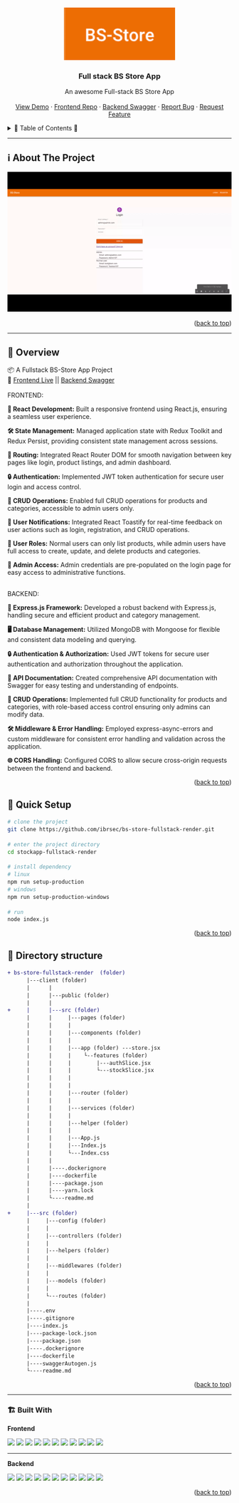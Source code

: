 <a name="readme-top"></a>
 
  
<!-- PROJECT LOGO -->
<br />
<div align="center">
   
  <a href="https://bs-store-fullstack-render.onrender.com/api-doc/">
    <img src="./client/public/logo.png" alt="Logo" width="250"   >
  </a>

  <h3 align="center">Full stack BS Store App</h3>

  <p align="center">
    An awesome Full-stack BS Store App
    <!-- <a href="https://github.com/ibrsec/stock-app"><strong>Explore the docs »</strong></a> -->
    <br />
    <br />
    <a href="https://bs-store-fullstack-render.onrender.com/">View Demo</a>
    ·
    <a href="https://github.com/ibrsec/bs-store-fullstack-render/tree/main/client">Frontend Repo</a>
    ·
    <a href="https://bs-store-fullstack-render.onrender.com/api/v1/api-doc/">Backend Swagger</a>
    <!-- ·
    <a href="https://bs-store-fullstack-render.onrender.com/api/v1/documents/redoc">Backend Redoc</a> -->
    ·
    <a href="https://github.com/ibrsec/bs-store-fullstack-render/issues">Report Bug</a>
    ·
    <a href="https://github.com/ibrsec/bs-store-fullstack-render/issues">Request Feature</a>
  </p>
</div>



<!-- TABLE OF CONTENTS -->
<details>
  <summary>📎 Table of Contents 📎 </summary>
  <ol>
    <li><a href="#about-the-project">About The Project</a></li>
     <!-- <li><a href="#figma">Figma</a></li> -->
     <li><a href="#overview">Overview</a></li>
     <li><a href="#quick-setup">Quick Setup</a></li>
     <li><a href="#directory-structure">Directory structure</a></li>
     <li><a href="#built-with">Built With</a></li>
    <!-- <li>
      <a href="#getting-started">Getting Started</a>
      <ul>
        <li><a href="#prerequisites">Prerequisites</a></li>
        <li><a href="#installation">Installation</a></li>
      </ul>
    </li>
    <li><a href="#usage">Usage</a></li>
    <li><a href="#roadmap">Roadmap</a></li>
    <li><a href="#contributing">Contributing</a></li>
    <li><a href="#license">License</a></li>
    <li><a href="#contact">Contact</a></li>
    <li><a href="#acknowledgments">Acknowledgments</a></li> -->

    
  </ol>
</details>





---

<!-- ABOUT THE PROJECT -->
<a name="about-the-project"></a>
## ℹ️ About The Project

[![bs-store-app](./client/public/project.gif)](https://bs-store-fullstack-render.onrender.com/)
<!-- ---
<b>ERD:</b>
[![stock-app-erd](./erdStockAPI.png)](https://bs-store-fullstack-render.onrender.com/) -->




<p align="right">(<a href="#readme-top">back to top</a>)</p>


---

<!-- ## Figma 

<a href="https://www.figma.com/file/ePyCHKsx2ODB32uLgyUEEd/bootstrap-home-page?type=design&node-id=0%3A1&mode=design&t=edDzadCB9Ev5FS1a-1">Figma Link</a>  

  <p align="right">(<a href="#readme-top">back to top</a>)</p>




--- -->
<a name="overview"></a>
## 👀 Overview

📦 A Fullstack BS-Store App Project</br>
🏀 [Frontend Live](https://bs-store-fullstack-render.onrender.com/) || [Backend Swagger](https://bs-store-fullstack-render.onrender.com/api-doc/) </br></br>
FRONTEND:

<b>🎯 React Development:</b> Built a responsive frontend using React.js, ensuring a seamless user experience.</br>

<b>🛠 State Management:</b> Managed application state with Redux Toolkit and Redux Persist, providing consistent state management across sessions.</br>

<b>🚀 Routing:</b> Integrated React Router DOM for smooth navigation between key pages like login, product listings, and admin dashboard.</br>

<b>🔒 Authentication:</b> Implemented JWT token authentication for secure user login and access control.</br>

<b>🔩 CRUD Operations:</b> Enabled full CRUD operations for products and categories, accessible to admin users only.</br>

<b>🔔 User Notifications:</b> Integrated React Toastify for real-time feedback on user actions such as login, registration, and CRUD operations.</br>

<b>💪 User Roles:</b> Normal users can only list products, while admin users have full access to create, update, and delete products and categories.</br>

<b>🌱 Admin Access:</b> Admin credentials are pre-populated on the login page for easy access to administrative functions.</br></br>

BACKEND:

<b>🎯 Express.js Framework:</b> Developed a robust backend with Express.js, handling secure and efficient product and category management.</br>

<b>🖥 Database Management:</b> Utilized MongoDB with Mongoose for flexible and consistent data modeling and querying.</br>

<b>🔒 Authentication & Authorization:</b> Used JWT tokens for secure user authentication and authorization throughout the application.</br>

<b>📄 API Documentation:</b> Created comprehensive API documentation with Swagger for easy testing and understanding of endpoints.</br>

<b>🔩 CRUD Operations:</b> Implemented full CRUD functionality for products and categories, with role-based access control ensuring only admins can modify data.</br>

<b>🛠 Middleware & Error Handling:</b> Employed express-async-errors and custom middleware for consistent error handling and validation across the application.</br>

<b>🌐 CORS Handling:</b> Configured CORS to allow secure cross-origin requests between the frontend and backend.</br>


<p align="right">(<a href="#readme-top">back to top</a>)</p>


<a name="quick-setup"></a>
## 🛫 Quick Setup

```sh
# clone the project
git clone https://github.com/ibrsec/bs-store-fullstack-render.git

# enter the project directory
cd stockapp-fullstack-render

# install dependency
# linux
npm run setup-production
# windows
npm run setup-production-windows

# run
node index.js

```

<p align="right">(<a href="#readme-top">back to top</a>)</p>


<!-- ## 🐞 Debug

![stock-app.gif](/stock-app.gif) -->








<a name="directory-structure"></a>
## 📂 Directory structure 

```diff
+ bs-store-fullstack-render  (folder)  
      |---client (folder)   
      |      |          
      |      |---public (folder) 
      |      |                
+     |      |---src (folder) 
      |      |     |---pages (folder)       
      |      |     |           
      |      |     |---components (folder) 
      |      |     |    
      |      |     |---app (folder) ---store.jsx      
      |      |     |    └--features (folder)       
      |      |     |        |---authSlice.jsx  
      |      |     |        └---stockSlice.jsx       
      |      |     |          
      |      |     |          
      |      |     |---router (folder)         
      |      |     |          
      |      |     |---services (folder)              
      |      |     |          
      |      |     |---helper (folder)          
      |      |     |          
      |      |     |---App.js 
      |      |     |---Index.js
      |      |     └---Index.css
      |      |      
      |      |----.dockerignore
      |      |----dockerfile
      |      |----package.json
      |      |----yarn.lock 
      |      └----readme.md 
      |      
+     |---src (folder) 
      |     |---config (folder)       
      |     |           
      |     |---controllers (folder)  
      |     |    
      |     |---helpers (folder)      
      |     |          
      |     |---middlewares (folder)      
      |     |          
      |     |---models (folder)           
      |     |          
      |     └---routes (folder)  
      |      
      |----.env
      |----.gitignore
      |----index.js
      |----package-lock.json
      |----package.json
      |----.dockerignore
      |----dockerfile
      |----swaggerAutogen.js
      └----readme.md 
```

<p align="right">(<a href="#readme-top">back to top</a>)</p>

---

<a name="built-with"></a>
### 🏗️ Built With
<b>Frontend</b>
 
<!-- https://dev.to/envoy_/150-badges-for-github-pnk  search skills-->


<!-- https://dev.to/envoy_/150-badges-for-github-pnk  search skills-->

 <img src="https://img.shields.io/badge/HTML-239120?style=for-the-badge&logo=html5&logoColor=white">
 <img src="https://img.shields.io/badge/CSS-239120?&style=for-the-badge&logo=css3&logoColor=white&color=red"> 
 <img src="https://img.shields.io/badge/JavaScript-F7DF1E?style=for-the-badge&logo=javascript&logoColor=black"> 
 <!-- <img src="https://img.shields.io/badge/Bootstrap-563D7C?style=for-the-badge&logo=bootstrap&logoColor=white">  -->
 <!-- <img src="https://img.shields.io/badge/Sass-CC6699?style=for-the-badge&logo=sass&logoColor=white">  -->
 <!-- <img src="https://img.shields.io/badge/Vite-AB4BFE?style=for-the-badge&logo=vite&logoColor=FFC920">  -->
 <img src="https://img.shields.io/badge/React-20232A?style=for-the-badge&logo=react&logoColor=61DAFB"> 
 <!-- <img src="https://img.shields.io/badge/Next-20232A?style=for-the-badge&logo=next&logoColor=61DAFB">  -->
 <img src="https://img.shields.io/badge/React_Router-CA4245?style=for-the-badge&logo=react-router&logoColor=white"> 
 <!-- <img src="https://img.shields.io/badge/App-Router-CA4245?style=for-the-badge&logo=app-router&logoColor=white">  -->

  <img src="https://img.shields.io/badge/Redux-593D88?style=for-the-badge&logo=redux&logoColor=white">  
 <img src="https://img.shields.io/badge/Redux Toolkit-593D88?style=for-the-badge&logo=redux&logoColor=white"> 
 <img src="https://img.shields.io/badge/Redux--Persist -593D88?style=for-the-badge&logo=redux&logoColor=white"> 
 <!-- <img src="https://img.shields.io/badge/Context API-593D88?style=for-the-badge&logo=context&logoColor=white">  -->


 <img src="https://img.shields.io/badge/Axios-593D88?style=for-the-badge&logo=axios&logoColor=white"> 

 <!-- <img src="https://img.shields.io/badge/Tailwind_CSS-38B2AC?style=for-the-badge&logo=tailwind-css&logoColor=white">  -->

 <img src="https://img.shields.io/badge/Material--UI-0081CB?style=for-the-badge&logo=material-ui&logoColor=white"> 
 <!-- <img src="https://img.shields.io/badge/Tailwind_CSS-38B2AC?style=for-the-badge&logo=tailwind-css&logoColor=white">  -->
 <!-- <img src="https://img.shields.io/badge/Formik-172B4D?style=for-the-badge&logo=formik&logoColor=white">  -->
 <!-- <img src="https://img.shields.io/badge/Yup-172B4D?style=for-the-badge&logo=yup&logoColor=white">  -->
 <img src="https://img.shields.io/badge/Toastify-45CC11?style=for-the-badge&logo=toastify-ui&logoColor=white"> 


---

<b>Backend</b>


 <img src="https://img.shields.io/badge/JavaScript-F7DF1E?style=for-the-badge&logo=javascript&logoColor=black"> 
<img src="https://img.shields.io/badge/Node.js-43853D?style=for-the-badge&logo=node.js&logoColor=white"> 
 <img src="https://img.shields.io/badge/Express.js-404D59?style=for-the-badge"> 
 <img src="https://img.shields.io/badge/MongoDB-4EA94B?style=for-the-badge&logo=mongodb&logoColor=white"> 
 <img src="https://img.shields.io/badge/json%20web%20tokens-323330?style=for-the-badge&logo=json-web-tokens&logoColor=pink"> 
 <img src="https://img.shields.io/badge/Swagger-4EA94B?style=for-the-badge&logo=swagger&logoColor=white"> 
 <img src="https://img.shields.io/badge/Vercel-000000?style=for-the-badge&logo=vercel&logoColor=white"> 
 <img src="https://img.shields.io/badge/Express%20async%20errors-000000?style=for-the-badge&logo=expressasyncerrors&logoColor=white"> 
 <img src="https://img.shields.io/badge/dotenv-000000?style=for-the-badge&logo=dotenv&logoColor=white"> 
 <img src="https://img.shields.io/badge/cors-000000?style=for-the-badge&logo=cors&logoColor=white"> 
 <img src="https://img.shields.io/badge/Vercel-000000?style=for-the-badge&logo=vercel&logoColor=white"> 



 
<p align="right">(<a href="#readme-top">back to top</a>)</p>




